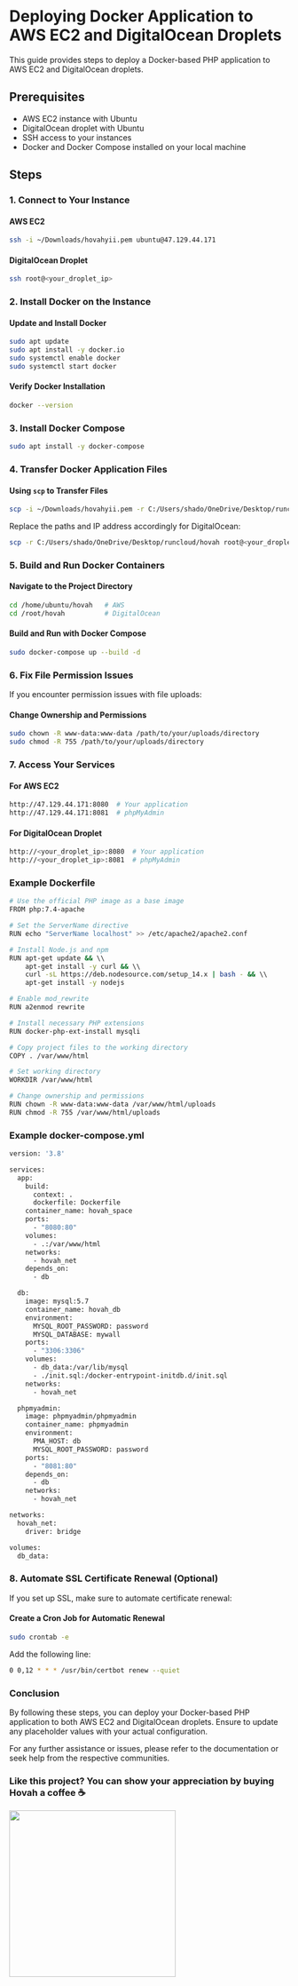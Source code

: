 # Deploying Docker Application to AWS EC2 and DigitalOcean Droplets

This guide provides steps to deploy a Docker-based PHP application to AWS EC2 and DigitalOcean droplets.

## Prerequisites

- AWS EC2 instance with Ubuntu
- DigitalOcean droplet with Ubuntu
- SSH access to your instances
- Docker and Docker Compose installed on your local machine

## Steps

### 1. Connect to Your Instance

#### AWS EC2

```bash
ssh -i ~/Downloads/hovahyii.pem ubuntu@47.129.44.171
```

#### DigitalOcean Droplet

```bash
ssh root@<your_droplet_ip>
```

### 2. Install Docker on the Instance

#### Update and Install Docker

```bash
sudo apt update
sudo apt install -y docker.io
sudo systemctl enable docker
sudo systemctl start docker
```

#### Verify Docker Installation

```bash
docker --version
```

### 3. Install Docker Compose

```bash
sudo apt install -y docker-compose
```

### 4. Transfer Docker Application Files

#### Using `scp` to Transfer Files

```bash
scp -i ~/Downloads/hovahyii.pem -r C:/Users/shado/OneDrive/Desktop/runcloud/hovah ubuntu@47.129.44.171:/home/ubuntu/
```

Replace the paths and IP address accordingly for DigitalOcean:

```bash
scp -r C:/Users/shado/OneDrive/Desktop/runcloud/hovah root@<your_droplet_ip>:/root/
```

### 5. Build and Run Docker Containers

#### Navigate to the Project Directory

```bash
cd /home/ubuntu/hovah   # AWS
cd /root/hovah          # DigitalOcean
```

#### Build and Run with Docker Compose

```bash
sudo docker-compose up --build -d
```

### 6. Fix File Permission Issues

If you encounter permission issues with file uploads:

#### Change Ownership and Permissions

```bash
sudo chown -R www-data:www-data /path/to/your/uploads/directory
sudo chmod -R 755 /path/to/your/uploads/directory
```

### 7. Access Your Services

#### For AWS EC2

```bash
http://47.129.44.171:8080  # Your application
http://47.129.44.171:8081  # phpMyAdmin
```

#### For DigitalOcean Droplet

```bash
http://<your_droplet_ip>:8080  # Your application
http://<your_droplet_ip>:8081  # phpMyAdmin
```

### Example Dockerfile

```bash
# Use the official PHP image as a base image
FROM php:7.4-apache

# Set the ServerName directive
RUN echo "ServerName localhost" >> /etc/apache2/apache2.conf

# Install Node.js and npm
RUN apt-get update && \\
    apt-get install -y curl && \\
    curl -sL https://deb.nodesource.com/setup_14.x | bash - && \\
    apt-get install -y nodejs

# Enable mod_rewrite
RUN a2enmod rewrite

# Install necessary PHP extensions
RUN docker-php-ext-install mysqli

# Copy project files to the working directory
COPY . /var/www/html

# Set working directory
WORKDIR /var/www/html

# Change ownership and permissions
RUN chown -R www-data:www-data /var/www/html/uploads
RUN chmod -R 755 /var/www/html/uploads
```

### Example docker-compose.yml

```bash
version: '3.8'

services:
  app:
    build:
      context: .
      dockerfile: Dockerfile
    container_name: hovah_space
    ports:
      - "8080:80"
    volumes:
      - .:/var/www/html
    networks:
      - hovah_net
    depends_on:
      - db

  db:
    image: mysql:5.7
    container_name: hovah_db
    environment:
      MYSQL_ROOT_PASSWORD: password
      MYSQL_DATABASE: mywall
    ports:
      - "3306:3306"
    volumes:
      - db_data:/var/lib/mysql
      - ./init.sql:/docker-entrypoint-initdb.d/init.sql
    networks:
      - hovah_net

  phpmyadmin:
    image: phpmyadmin/phpmyadmin
    container_name: phpmyadmin
    environment:
      PMA_HOST: db
      MYSQL_ROOT_PASSWORD: password
    ports:
      - "8081:80"
    depends_on:
      - db
    networks:
      - hovah_net

networks:
  hovah_net:
    driver: bridge

volumes:
  db_data:
```

### 8. Automate SSL Certificate Renewal (Optional)

If you set up SSL, make sure to automate certificate renewal:

#### Create a Cron Job for Automatic Renewal

```bash
sudo crontab -e
```

Add the following line:

```bash
0 0,12 * * * /usr/bin/certbot renew --quiet
```

### Conclusion

By following these steps, you can deploy your Docker-based PHP application to both AWS EC2 and DigitalOcean droplets. Ensure to update any placeholder values with your actual configuration.

For any further assistance or issues, please refer to the documentation or seek help from the respective communities.

### Like this project? You can show your appreciation by buying Hovah a coffee ☕

<a target="_blank" rel="noopener noreferrer" href="https://www.buymeacoffee.com/hovahyii"><img src="https://github.com/appcraftstudio/buymeacoffee/raw/master/Images/snapshot-bmc-button.png" width="300" style="max-width:100%;"></a>



